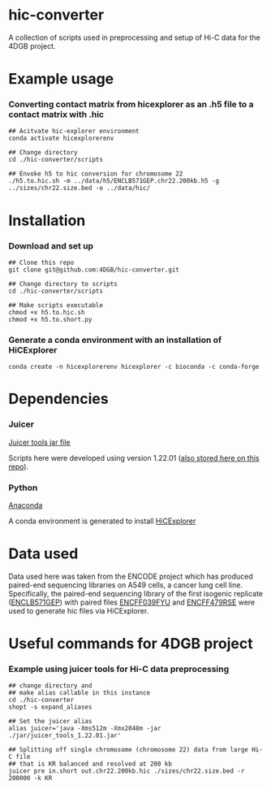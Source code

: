 # hic-converter
A collection of scripts used in preprocessing and setup of Hi-C data for the 4DGB project.

# Example usage
### Converting contact matrix from hicexplorer as an .h5 file to a contact matrix with .hic
    ## Acitvate hic-explorer environment
    conda activate hicexplorerenv

    ## Change directory
    cd ./hic-converter/scripts

    ## Envoke h5 to hic conversion for chromosome 22
    ./h5.to.hic.sh -m ../data/h5/ENCLB571GEP.chr22.200kb.h5 -g ../sizes/chr22.size.bed -o ../data/hic/

# Installation
### Download and set up
    ## Clone this repo
    git clone git@github.com:4DGB/hic-converter.git

    ## Change directory to scripts
    cd ./hic-converter/scripts

    ## Make scripts executable
    chmod +x h5.to.hic.sh
    chmod +x h5.to.short.py

### Generate a conda environment with an installation of HiCExplorer
    conda create -n hicexplorerenv hicexplorer -c bioconda -c conda-forge

# Dependencies
### Juicer
[Juicer tools jar file](https://github.com/aidenlab/juicer/wiki/Download) 

Scripts here were developed using version 1.22.01 ([also stored here on this repo](https://github.com/4DGB/hic-converter/tree/main/jar)).

### Python
[Anaconda](https://www.anaconda.com/products/individual) 

A conda environment is generated to install [HiCExplorer](https://hicexplorer.readthedocs.io/en/latest/index.html)

# Data used
Data used here was taken from the ENCODE project which has produced paired-end sequencing libraries on A549 cells, a cancer lung cell line. Specifically, the paired-end sequencing library of the first isogenic replicate ([ENCLB571GEP](https://www.encodeproject.org/experiments/ENCSR662QKG/)) with paired files [ENCFF039FYU](https://www.encodeproject.org/files/ENCFF039FYU/) and [ENCFF479RSE](https://www.encodeproject.org/files/ENCFF479RSE/) were used to generate hic files via HiCExplorer.

# Useful commands for 4DGB project
### Example using juicer tools for Hi-C data preprocessing
    ## change directory and 
    ## make alias callable in this instance
    cd ./hic-converter
    shopt -s expand_aliases

    ## Set the juicer alias
    alias juicer='java -Xms512m -Xmx2048m -jar ./jar/juicer_tools_1.22.01.jar'

    ## Splitting off single chromosome (chromosome 22) data from large Hi-C file
    ## that is KR balanced and resolved at 200 kb
    juicer pre in.short out.chr22.200kb.hic ./sizes/chr22.size.bed -r 200000 -k KR